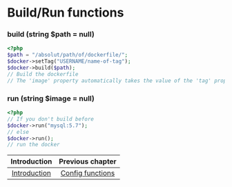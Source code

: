 # Build/Run functions

### build (string $path = null)
```php
<?php
$path = "/absolut/path/of/dockerfile/";
$docker->setTag("USERNAME/name-of-tag");
$docker->build($path);
// Build the dockerfile
// The 'image' property automatically takes the value of the 'tag' property after build function
```

### run (string $image = null)
```php
<?php
// If you don't build before
$docker->run("mysql:5.7");
// else
$docker->run();
// run the docker
```

| Introduction | Previous chapter |
| :---------------------: | :--------------: |
| [Introduction](https://github.com/SimonDevelop/php-docker/blob/master/docs/introduction.md) | [Config functions](https://github.com/SimonDevelop/php-docker/blob/master/docs/chapter01.md) |
